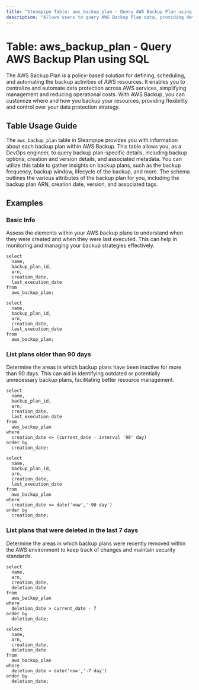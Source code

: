 ```yaml
---
title: "Steampipe Table: aws_backup_plan - Query AWS Backup Plan using SQL"
description: "Allows users to query AWS Backup Plan data, providing detailed information about each backup plan created within an AWS account. Useful for DevOps engineers to monitor and manage backup strategies and ensure data recovery processes are in place."
---
```


# Table: aws_backup_plan - Query AWS Backup Plan using SQL

The AWS Backup Plan is a policy-based solution for defining, scheduling, and automating the backup activities of AWS resources. It enables you to centralize and automate data protection across AWS services, simplifying management and reducing operational costs. With AWS Backup, you can customize where and how you backup your resources, providing flexibility and control over your data protection strategy.

## Table Usage Guide

The `aws_backup_plan` table in Steampipe provides you with information about each backup plan within AWS Backup. This table allows you, as a DevOps engineer, to query backup plan-specific details, including backup options, creation and version details, and associated metadata. You can utilize this table to gather insights on backup plans, such as the backup frequency, backup window, lifecycle of the backup, and more. The schema outlines the various attributes of the backup plan for you, including the backup plan ARN, creation date, version, and associated tags.

## Examples

### Basic Info
Assess the elements within your AWS backup plans to understand when they were created and when they were last executed. This can help in monitoring and managing your backup strategies effectively.

```sql+postgres
select
  name,
  backup_plan_id,
  arn,
  creation_date,
  last_execution_date
from
  aws_backup_plan;
```

```sql+sqlite
select
  name,
  backup_plan_id,
  arn,
  creation_date,
  last_execution_date
from
  aws_backup_plan;
```

### List plans older than 90 days
Determine the areas in which backup plans have been inactive for more than 90 days. This can aid in identifying outdated or potentially unnecessary backup plans, facilitating better resource management.

```sql+postgres
select
  name,
  backup_plan_id,
  arn,
  creation_date,
  last_execution_date
from
  aws_backup_plan
where
  creation_date <= (current_date - interval '90' day)
order by
  creation_date;
```

```sql+sqlite
select
  name,
  backup_plan_id,
  arn,
  creation_date,
  last_execution_date
from
  aws_backup_plan
where
  creation_date <= date('now','-90 day')
order by
  creation_date;
```

### List plans that were deleted in the last 7 days
Determine the areas in which backup plans were recently removed within the AWS environment to keep track of changes and maintain security standards.

```sql+postgres
select
  name,
  arn,
  creation_date,
  deletion_date
from
  aws_backup_plan
where
  deletion_date > current_date - 7
order by
  deletion_date;
```

```sql+sqlite
select
  name,
  arn,
  creation_date,
  deletion_date
from
  aws_backup_plan
where
  deletion_date > date('now','-7 day')
order by
  deletion_date;
```